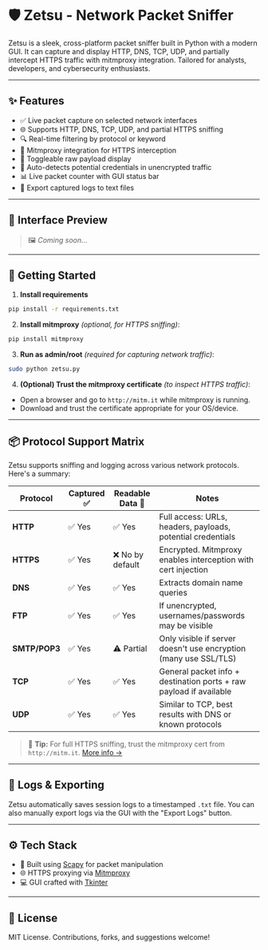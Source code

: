 # 🛡️ Zetsu - Network Packet Sniffer

Zetsu is a sleek, cross-platform packet sniffer built in Python with a modern GUI. It can capture and display HTTP, DNS, TCP, UDP, and partially intercept HTTPS traffic with mitmproxy integration. Tailored for analysts, developers, and cybersecurity enthusiasts.

---

## ✨ Features

- ✅ Live packet capture on selected network interfaces
- 🌐 Supports HTTP, DNS, TCP, UDP, and partial HTTPS sniffing
- 🔍 Real-time filtering by protocol or keyword
- 🔐 Mitmproxy integration for HTTPS interception
- 📄 Toggleable raw payload display
- 🧠 Auto-detects potential credentials in unencrypted traffic
- 📊 Live packet counter with GUI status bar
- 💾 Export captured logs to text files

---

## 📸 Interface Preview

> 🖼️ *Coming soon...*

---

## 🧪 Getting Started

1. **Install requirements**

```bash
pip install -r requirements.txt
```

2. **Install mitmproxy** *(optional, for HTTPS sniffing)*:

```bash
pip install mitmproxy
```

3. **Run as admin/root** *(required for capturing network traffic)*:

```bash
sudo python zetsu.py
```

4. **(Optional) Trust the mitmproxy certificate** *(to inspect HTTPS traffic)*:

- Open a browser and go to `http://mitm.it` while mitmproxy is running.
- Download and trust the certificate appropriate for your OS/device.

---

## 📦 Protocol Support Matrix

Zetsu supports sniffing and logging across various network protocols. Here's a summary:

| Protocol      | Captured ✅ | Readable Data 📖 | Notes                                                                 |
|---------------|-------------|------------------|-----------------------------------------------------------------------|
| **HTTP**      | ✅ Yes      | ✅ Yes            | Full access: URLs, headers, payloads, potential credentials            |
| **HTTPS**     | ✅ Yes      | ❌ No by default  | Encrypted. Mitmproxy enables interception with cert injection         |
| **DNS**       | ✅ Yes      | ✅ Yes            | Extracts domain name queries                                          |
| **FTP**       | ✅ Yes      | ✅ Yes            | If unencrypted, usernames/passwords may be visible                    |
| **SMTP/POP3** | ✅ Yes      | ⚠️ Partial        | Only visible if server doesn't use encryption (many use SSL/TLS)      |
| **TCP**       | ✅ Yes      | ✅ Yes            | General packet info + destination ports + raw payload if available    |
| **UDP**       | ✅ Yes      | ✅ Yes            | Similar to TCP, best results with DNS or known protocols              |

> 🔐 **Tip:** For full HTTPS sniffing, trust the mitmproxy cert from `http://mitm.it`. [More info →](https://docs.mitmproxy.org/stable/concepts-certificates/)

---

## 📁 Logs & Exporting

Zetsu automatically saves session logs to a timestamped `.txt` file.
You can also manually export logs via the GUI with the "Export Logs" button.

---

## ⚙️ Tech Stack

- 🐍 Built using [Scapy](https://scapy.net) for packet manipulation
- 🌐 HTTPS proxying via [Mitmproxy](https://mitmproxy.org)
- 💻 GUI crafted with [Tkinter](https://wiki.python.org/moin/TkInter)

---

## 📜 License

MIT License. Contributions, forks, and suggestions welcome!
